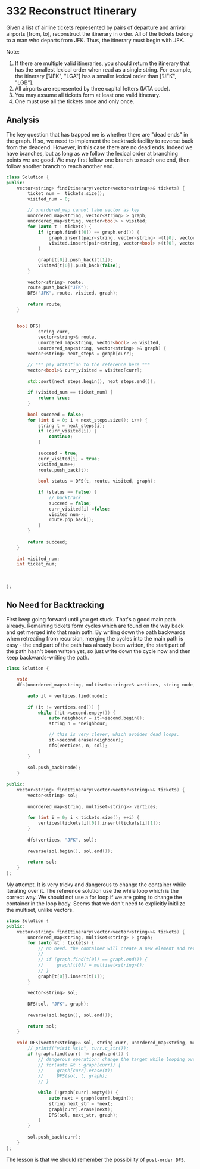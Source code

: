 # 332 Reconstruct Itinerary

Given a list of airline tickets represented by pairs of departure and arrival airports [from, to], reconstruct the itinerary in order. All of the tickets belong to a man who departs from JFK. Thus, the itinerary must begin with JFK.

Note:

1. If there are multiple valid itineraries, you should return the itinerary that has the smallest lexical order when read as a single string. For example, the itinerary ["JFK", "LGA"] has a smaller lexical order than ["JFK", "LGB"].
2. All airports are represented by three capital letters (IATA code).
3. You may assume all tickets form at least one valid itinerary.
4. One must use all the tickets once and only once.

## Analysis

The key question that has trapped me is whether there are "dead ends" in the graph. If so, we need to implement the backtrack facility to reverse back from the deadend. However, in this case there are no dead ends. Indeed we have branches, but as long as we follow the lexical order at branching points we are good. We may first follow one branch to reach one end, then follow another branch to reach another end.



```c++
class Solution {
public:
    vector<string> findItinerary(vector<vector<string>>& tickets) {
        ticket_num =  tickets.size();
        visited_num = 0;

        // unordered_map cannot take vector as key
        unordered_map<string, vector<string> > graph;
        unordered_map<string, vector<bool> > visited;
        for (auto t : tickets) {
            if (graph.find(t[0]) == graph.end()) {
                graph.insert(pair<string, vector<string> >(t[0], vector<string>()) );
                visited.insert(pair<string, vector<bool> >(t[0], vector<bool>()) );                
            }
                
            graph[t[0]].push_back(t[1]);
            visited[t[0]].push_back(false);
        }
        
        vector<string> route;
        route.push_back("JFK");
        DFS("JFK", route, visited, graph);
        
        return route;
    }

    
    bool DFS(
            string curr, 
            vector<string>& route,
            unordered_map<string, vector<bool> >& visited,
            unordered_map<string, vector<string> >& graph) {
        vector<string> next_steps = graph[curr];

        // *** pay attention to the reference here ***
        vector<bool>& curr_visited = visited[curr];
        
        std::sort(next_steps.begin(), next_steps.end());
        
        if (visited_num == ticket_num) {
            return true;
        }
        
        bool succeed = false;
        for (int i = 0; i < next_steps.size(); i++) {
            string t = next_steps[i];
            if (curr_visited[i]) {
                continue;
            }
            
            succeed = true;
            curr_visited[i] = true;
            visited_num++;
            route.push_back(t);
            
            bool status = DFS(t, route, visited, graph);
            
            if (status == false) {
                // backtrack
                succeed = false;
                curr_visited[i] =false;
                visited_num--;
                route.pop_back();   
            }
        }
        
        return succeed;
    }
    
    int visited_num;
    int ticket_num;
    
    
    
};
```

## No Need for Backtracking

First keep going forward until you get stuck. That's a good main path already. Remaining tickets form cycles which are found on the way back and get merged into that main path. By writing down the path backwards when retreating from recursion, merging the cycles into the main path is easy - the end part of the path has already been written, the start part of the path hasn't been written yet, so just write down the cycle now and then keep backwards-writing the path.

```c++
class Solution {
    
    void
    dfs(unordered_map<string, multiset<string>>& vertices, string node, vector<string>& sol) {
            
        auto it = vertices.find(node);
        
        if (it != vertices.end()) {
            while (!it->second.empty()) {
                auto neighbour = it->second.begin();
                string n = *neighbour;

                // this is very clever, which avoides dead loops.
                it->second.erase(neighbour);
                dfs(vertices, n, sol);
            }
        }
        
        sol.push_back(node);
    }
        
public:
    vector<string> findItinerary(vector<vector<string>>& tickets) {
        vector<string> sol;
        
        unordered_map<string, multiset<string>> vertices;
        
        for (int i = 0; i < tickets.size(); ++i) {
            vertices[tickets[i][0]].insert(tickets[i][1]);
        }
                
        dfs(vertices, "JFK", sol);
        
        reverse(sol.begin(), sol.end());
            
        return sol;
    }
};
```

My attempt. It is very tricky and dangerous to change the container while iterating over it. The reference solution use the while loop which is the correct way. We should not use a for loop if we are going to change the container in the loop body. Seems that we don't need to explicitly initilize the multiset, unlike vectors.

```c++
class Solution {
public:
    vector<string> findItinerary(vector<vector<string>>& tickets) {
        unordered_map<string, multiset<string> > graph;
        for (auto &t : tickets) {
            // no need. the container will create a new element and return the reference
            //
            // if (graph.find(t[0]) == graph.end()) {
            //     graph[t[0]] = multiset<string>();
            // }
            graph[t[0]].insert(t[1]);
        }
        
        vector<string> sol;
        
        DFS(sol, "JFK", graph);
        
        reverse(sol.begin(), sol.end());
        
        return sol;
    }
    
    void DFS(vector<string>& sol, string curr, unordered_map<string, multiset<string> >& graph) {
        // printf("visit %s\n", curr.c_str());
        if (graph.find(curr) != graph.end()) {
            // dangerous operation: change the target while looping over it
            // for(auto &t : graph[curr]) { 
            //     graph[curr].erase(t);
            //     DFS(sol, t, graph);
            // }
            
            while (!graph[curr].empty()) {
                auto next = graph[curr].begin();
                string next_str = *next;
                graph[curr].erase(next);
                DFS(sol, next_str, graph);
            }
        }
        
        sol.push_back(curr);
    }
};
```

The lesson is that we should remember the possibility of `post-order DFS`.